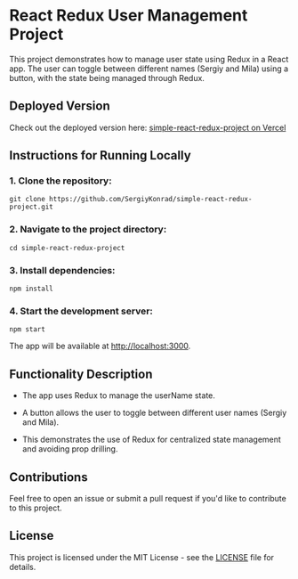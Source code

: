 # React Redux User Management Project

This project demonstrates how to manage user state using Redux in a React app. The user can toggle between different names (Sergiy and Mila) using a button, with the state being managed through Redux.

## Deployed Version

Check out the deployed version here: [simple-react-redux-project on Vercel](https://simple-react-redux-project.vercel.app/)

## Instructions for Running Locally

### 1. Clone the repository:

```
git clone https://github.com/SergiyKonrad/simple-react-redux-project.git
```

### 2. Navigate to the project directory:

```
cd simple-react-redux-project
```

### 3. Install dependencies:

```
npm install
```

### 4. Start the development server:

```
npm start
```

The app will be available at [http://localhost:3000](http://localhost:3000).

## Functionality Description

- The app uses Redux to manage the userName state.

- A button allows the user to toggle between different user names (Sergiy and Mila).

- This demonstrates the use of Redux for centralized state management and avoiding prop drilling.

## Contributions

Feel free to open an issue or submit a pull request if you'd like to contribute to this project.

## License

This project is licensed under the MIT License - see the [LICENSE](./LICENCE) file for details.
